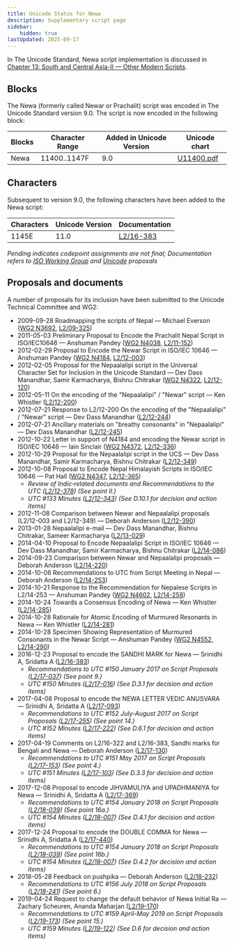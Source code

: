 ```yaml
---
title: Unicode Status for Newa
description: Supplementary script page
sidebar:
    hidden: true
lastUpdated: 2025-09-17
---
```


In The Unicode Standard, Newa script implementation is discussed in [Chapter 13: South and Central Asia-II — Other Modern Scripts](https://www.unicode.org/versions/latest/core-spec/chapter-13/#G31609).

## Blocks

The Newa (formerly called Newar or Prachalit) script  was encoded in The Unicode Standard version 9.0. The script is now encoded in the following block:

| Blocks | Character Range | Added in Unicode Version | Unicode chart |
| ------ | --------------- | ------------------------ | ------------- |
| Newa | 11400..1147F | 9.0 | [U11400.pdf](http://www.unicode.org/charts/PDF/U11400.pdf) |

## Characters

Subsequent to version 9.0, the following characters have been added to the Newa script:

| Characters  |  Unicode Version  |  Documentation  |
| ----------- | ----------------- | --------------- |
| 1145E     |  11.0  | [L2/16-383](http://www.unicode.org/cgi-bin/GetMatchingDocs.pl?L2/16-383) |

__Pending_ indicates codepoint assignments are not final; _Documentation_ refers to [ISO Working Group](https://www.unicode.org/wg2/) and [Unicode](http://www.unicode.org) proposals_

## Proposals and documents

A number of proposals for its inclusion have been submitted to the Unicode Technical Committee and WG2:
- 2009-09-28 Roadmapping the scripts of Nepal — Michael Everson ([WG2 N3692](https://www.unicode.org/wg2/docs/n3692.pdf), [L2/09-325](http://www.unicode.org/cgi-bin/GetMatchingDocs.pl?L2/09-325))
- 2011-05-03 Preliminary Proposal to Encode the Prachalit Nepal Script in ISO/IEC10646 — Anshuman Pandey ([WG2 N4038](https://www.unicode.org/wg2/docs/n4038.pdf), [L2/11-152](http://www.unicode.org/cgi-bin/GetMatchingDocs.pl?L2/11-152))
- 2012-02-29 Proposal to Encode the Newar Script in ISO/IEC 10646 — Anshuman Pandey  ([WG2 N4184](https://www.unicode.org/wg2/docs/n4184.pdf), [L2/12-003](http://www.unicode.org/cgi-bin/GetMatchingDocs.pl?L2/12-003))
- 2012-02-05 Proposal for the Nepaalalipi script in the Universal Character Set for Inclusion in the Unicode Standard — Dev Dass Manandhar, Samir Karmacharya, Bishnu Chitrakar ([WG2 N4322](https://www.unicode.org/wg2/docs/n4322.pdf), [L2/12-120](http://www.unicode.org/cgi-bin/GetMatchingDocs.pl?L2/12-120))
- 2012-05-11 On the encoding of the "Nepaalalipi" / "Newar" script — Ken Whistler ([L2/12-200](http://www.unicode.org/cgi-bin/GetMatchingDocs.pl?L2/12-200))
- 2012-07-21 Response to L2/12-200 On the encoding of the "Nepaalalipi" / "Newar" script — Dev Dass Manandhar ([L2/12-244](http://www.unicode.org/cgi-bin/GetMatchingDocs.pl?L2/12-244))
- 2012-07-21 Ancillary materials on "breathy consonants" in "Nepaalalipi" — Dev Dass Manandhar ([L2/12-245](http://www.unicode.org/cgi-bin/GetMatchingDocs.pl?L2/12-245))
- 2012-10-22 Letter in support of N4184 and encoding the Newar script in ISO/IEC 10646 — Iain Sinclair ([WG2 N4372](https://www.unicode.org/wg2/docs/n4372.pdf), [L2/12-336](http://www.unicode.org/cgi-bin/GetMatchingDocs.pl?L2/12-336))
- 2012-10-29 Proposal for the Nepaalalipi script in the UCS — Dev Dass Manandhar, Samir Karmacharya, Bishnu Chitrakar ([L2/12-349](http://www.unicode.org/cgi-bin/GetMatchingDocs.pl?L2/12-349))
- 2012-10-08 Proposal to Encode Nepal Himalayish Scripts in ISO/IEC 10646 — Pat Hall ([WG2 N4347](https://www.unicode.org/wg2/docs/n4347.pdf), [L2/12-365](http://www.unicode.org/cgi-bin/GetMatchingDocs.pl?L2/12-365))
  - _Review of Indic‐related documents and Recommendations to the UTC ([L2/12-378](http://www.unicode.org/cgi-bin/GetMatchingDocs.pl?L2/12-378)) (See point II.)_
  - _UTC #133 Minutes ([L2/12-343](http://www.unicode.org/L2/L2012/12343.htm)) (See D.10.1 for decision and action items)_
- 2012-11-08 Comparison between Newar and Nepaalalipi proposals (L2/12-003 and L2/12-349) — Deborah Anderson ([L2/12-390](http://www.unicode.org/cgi-bin/GetMatchingDocs.pl?L2/12-390))
- 2013-01-28 Nepaalalipi e-mail — Dev Dass Manandhar, Bishnu Chitrakar, Sameer Karmacharya ([L2/13-029](http://www.unicode.org/cgi-bin/GetMatchingDocs.pl?L2/13-029))
- 2014-04-10 Proposal to Encode Nepaalalipi Script in ISO/IEC 10646 — Dev Dass Manandhar, Samir Karmacharya, Bishnu Chitrakar ([L2/14-086](http://www.unicode.org/cgi-bin/GetMatchingDocs.pl?L2/14-086))
- 2014-09-23 Comparison between Newar and Nepaalalipi proposals — Deborah Anderson ([L2/14-220](http://www.unicode.org/cgi-bin/GetMatchingDocs.pl?L2/14-220))
- 2014-10-06 Recommendations to UTC from Script Meeting in Nepal — Deborah Anderson  ([L2/14-253](http://www.unicode.org/cgi-bin/GetMatchingDocs.pl?L2/14-253))
- 2014-10-21 Response to the Recommendation for Nepalese Scripts in L2/14-253 — Anshuman Pandey ([WG2 N4602](https://www.unicode.org/wg2/docs/n4602.pdf), [L2/14-258](http://www.unicode.org/cgi-bin/GetMatchingDocs.pl?L2/14-258))
- 2014-10-24 Towards a Consensus Encoding of Newa — Ken Whistler ([L2/14-285](http://www.unicode.org/cgi-bin/GetMatchingDocs.pl?L2/14-285)) 
- 2014-10-28 Rationale for Atomic Encoding of Murmured Resonants in Newa — Ken Whistler ([L2/14-281](http://www.unicode.org/cgi-bin/GetMatchingDocs.pl?L2/14-281))
- 2014-10-28 Specimen Showing Representation of Murmured Consonants in the Newar Script — Anshuman Pandey ([WG2 N4552](https://www.unicode.org/wg2/docs/n4552.pdf), [L2/14-290](http://www.unicode.org/cgi-bin/GetMatchingDocs.pl?L2/14-290))
- 2016-12-23 Proposal to encode the SANDHI MARK for Newa — Srinidhi A, Sridatta A ([L2/16-383](http://www.unicode.org/cgi-bin/GetMatchingDocs.pl?L2/16-383))
  - _Recommendations to UTC #150 January 2017 on Script Proposals ([L2/17-037](http://www.unicode.org/L2/L2017/17037-script-ad-hoc.pdf)) (See point 9.)_
  - _UTC #150 Minutes ([L2/17-016](http://www.unicode.org/L2/L2017/17016.htm)) (See D.3.1 for decision and action items)_
- 2017-04-08 Proposal to encode the NEWA LETTER VEDIC ANUSVARA — Srinidhi A, Sridatta A ([L2/17-093](http://www.unicode.org/cgi-bin/GetMatchingDocs.pl?L2/17-093))
  - _Recommendations to UTC #152 July-August 2017 on Script Proposals ([L2/17-255](http://www.unicode.org/L2/L2017/17255-script-ad-hoc.pdf)) (See point 14.)_
  - _UTC #152 Minutes ([L2/17-222](http://www.unicode.org/L2/L2017/17222.htm)) (See D.6.1 for decision and action items)_
- 2017-04-19 Comments on L2/16-322 and L2/16-383, Sandhi marks for Bengali and Newa — Deborah Anderson ([L2/17-130](http://www.unicode.org/cgi-bin/GetMatchingDocs.pl?L2/17-130))
  - _Recommendations to UTC #151 May 2017 on Script Proposals ([L2/17-153](http://www.unicode.org/cgi-bin/GetMatchingDocs.pl?L2/17-153)) (See point 4.)_
  - _UTC #151 Minutes ([L2/17-103](http://www.unicode.org/L2/L2017/17103.htm)) (See D.3.3 for decision and action items)_
- 2017-12-08 Proposal to encode JIHVAMULIYA and UPADHMANIYA for Newa — Srinidhi A, Sridatta A ([L2/17-369](http://www.unicode.org/cgi-bin/GetMatchingDocs.pl?L2/17-369))
  - _Recommendations to UTC #154 January 2018 on Script Proposals ([L2/18-039](http://www.unicode.org/L2/L2018/18039-script-adhoc-rec.pdf)) (See point 16a.)_
  - _UTC #154 Minutes ([L2/18-007](http://www.unicode.org/L2/L2018/18007.htm)) (See D.4.1 for decision and action items)_
- 2017-12-24 Proposal to encode the DOUBLE COMMA for Newa — Srinidhi A, Sridatta A ([L2/17-440](http://www.unicode.org/cgi-bin/GetMatchingDocs.pl?L2/17-440))
  - _Recommendations to UTC #154 January 2018 on Script Proposals ([L2/18-039](http://www.unicode.org/L2/L2018/18039-script-adhoc-rec.pdf)) (See point 16b.)_
  - _UTC #154 Minutes ([L2/18-007](http://www.unicode.org/L2/L2018/18007.htm)) (See D.4.2 for decision and action items)_
- 2018-05-28 Feedback on pushpika — Deborah Anderson ([L2/18-232](http://www.unicode.org/cgi-bin/GetMatchingDocs.pl?L2/18-232))
  - _Recommendations to UTC #156 July 2018 on Script Proposals ([L2/18-241](http://www.unicode.org/L2/L2018/18241-script-ad-hoc.pdf)) (See point 6.)_
- 2019-04-24 Request to change the default behavior of Newa Initial Ra — Zachary Scheuren, Ananda Maharjan ([L2/19-170](http://www.unicode.org/cgi-bin/GetMatchingDocs.pl?L2/19-170))
  - _Recommendations to UTC #159 April-May 2019 on Script Proposals ([L2/19-173](http://www.unicode.org/L2/L2019/19173-script-adhoc-recs.pdf)) (See point 15.)_
  - _UTC #159 Minutes ([L2/19-122](http://www.unicode.org/L2/L2019/19122.htm)) (See D.6 for decision and action items)_
